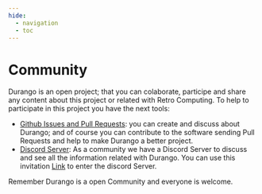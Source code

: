 ```yaml
---
hide:
  - navigation
  - toc
---
```

# Community

Durango is an open project; that you can colaborate, participe and share any content about this project or related with Retro Computing. To help to participate in this project you have the next tools:

* [Github Issues and Pull Requests](https://github.com/durangoretro): you can create and discuss about Durango; and of course you can contribute to the software sending Pull Requests and help to make Durango a better project.
* [Discord Server](https://discord.gg/2PNcatsHnn): As a community we have a Discord Server to discuss and see all the information related with Durango. You can use this invitation [Link](https://discord.gg/2PNcatsHnn) to enter the discord Server.

Remember Durango is a open Community and everyone is welcome.
